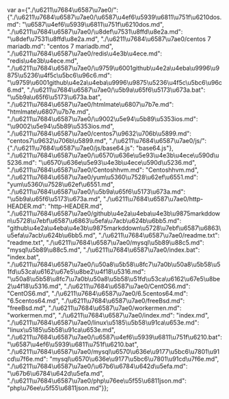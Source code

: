 var a={"./\u6211\u7684\u6587\u7ae0/": {"./\u6211\u7684\u6587\u7ae0/\u6587\u4ef6\u5939\u6811\u751f\u6210dos.md": "\u6587\u4ef6\u5939\u6811\u751f\u6210dos.md", "./\u6211\u7684\u6587\u7ae0/\u8def\u7531\u8ffd\u8e2a.md": "\u8def\u7531\u8ffd\u8e2a.md", "./\u6211\u7684\u6587\u7ae0/centos 7 mariadb.md": "centos 7 mariadb.md", "./\u6211\u7684\u6587\u7ae0/redis\u4e3b\u4ece.md": "redis\u4e3b\u4ece.md", "./\u6211\u7684\u6587\u7ae0/\u9759\u6001github\u4e2a\u4eba\u9996\u9875\u5236\u4f5c\u5bc6\u96c6.md": "\u9759\u6001github\u4e2a\u4eba\u9996\u9875\u5236\u4f5c\u5bc6\u96c6.md", "./\u6211\u7684\u6587\u7ae0/\u5b9a\u65f6\u5173\u673a.bat": "\u5b9a\u65f6\u5173\u673a.bat", "./\u6211\u7684\u6587\u7ae0/htmlmate\u6807\u7b7e.md": "htmlmate\u6807\u7b7e.md", "./\u6211\u7684\u6587\u7ae0/\u9002\u5e94\u5b89\u5353ios.md": "\u9002\u5e94\u5b89\u5353ios.md", "./\u6211\u7684\u6587\u7ae0/centos7\u9632\u706b\u5899.md": "centos7\u9632\u706b\u5899.md", "./\u6211\u7684\u6587\u7ae0/js/": {"./\u6211\u7684\u6587\u7ae0/js/base64.js": "base64.js"}, "./\u6211\u7684\u6587\u7ae0/\u6570\u636e\u5e93\u4e3b\u4ece\u590d\u5236.md": "\u6570\u636e\u5e93\u4e3b\u4ece\u590d\u5236.md", "./\u6211\u7684\u6587\u7ae0/Centoshhvm.md": "Centoshhvm.md", "./\u6211\u7684\u6587\u7ae0/yum\u5360\u7528\u62ef\u6551.md": "yum\u5360\u7528\u62ef\u6551.md", "./\u6211\u7684\u6587\u7ae0/\u5b9a\u65f6\u5173\u673a.md": "\u5b9a\u65f6\u5173\u673a.md", "./\u6211\u7684\u6587\u7ae0/http-HEADER.md": "http-HEADER.md", "./\u6211\u7684\u6587\u7ae0/github\u4e2a\u4eba\u4e3b\u9875markddown\u5728\u7ebf\u6587\u6863\u5efa\u7acb\u624b\u6bb5.md": "github\u4e2a\u4eba\u4e3b\u9875markddown\u5728\u7ebf\u6587\u6863\u5efa\u7acb\u624b\u6bb5.md", "./\u6211\u7684\u6587\u7ae0/readme.txt": "readme.txt", "./\u6211\u7684\u6587\u7ae0/mysql\u5b89\u88c5.md": "mysql\u5b89\u88c5.md", "./\u6211\u7684\u6587\u7ae0/index.bat": "index.bat", "./\u6211\u7684\u6587\u7ae0/\u50a8\u5b58\u8fc7\u7a0b\u50a8\u5b58\u51fd\u53ca\u6162\u67e5\u8be2\u4f18\u5316.md": "\u50a8\u5b58\u8fc7\u7a0b\u50a8\u5b58\u51fd\u53ca\u6162\u67e5\u8be2\u4f18\u5316.md", "./\u6211\u7684\u6587\u7ae0/CentOS6.md": "CentOS6.md", "./\u6211\u7684\u6587\u7ae0/6.5centos64.md": "6.5centos64.md", "./\u6211\u7684\u6587\u7ae0/freeBsd.md": "freeBsd.md", "./\u6211\u7684\u6587\u7ae0/workermen.md": "workermen.md", "./\u6211\u7684\u6587\u7ae0/index.md": "index.md", "./\u6211\u7684\u6587\u7ae0/linux\u5185\u5b58\u91ca\u653e.md": "linux\u5185\u5b58\u91ca\u653e.md", "./\u6211\u7684\u6587\u7ae0/\u6587\u4ef6\u5939\u6811\u751f\u6210.bat": "\u6587\u4ef6\u5939\u6811\u751f\u6210.bat", "./\u6211\u7684\u6587\u7ae0/mysql\u6570\u636e\u9177\u5bc6\u7801\u91cd\u7f6e.md": "mysql\u6570\u636e\u9177\u5bc6\u7801\u91cd\u7f6e.md", "./\u6211\u7684\u6587\u7ae0/\u67b6\u6784\u642d\u5efa.md": "\u67b6\u6784\u642d\u5efa.md", "./\u6211\u7684\u6587\u7ae0/php\u76ee\u5f55\u6811json.md": "php\u76ee\u5f55\u6811json.md"}};